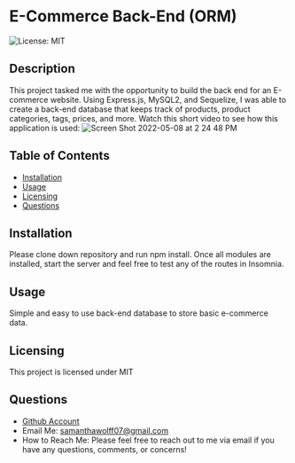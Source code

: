   # E-Commerce Back-End (ORM)

  ![License: MIT](https://img.shields.io/badge/License-MIT-yellow.svg)

  ## Description
  This project tasked me with the opportunity to build the back end for an E-commerce website. Using Express.js, MySQL2, and Sequelize, I was able to create a back-end database that keeps track of products, product categories, tags, prices, and more. Watch this short video to see how this application is used: 
  ![Screen Shot 2022-05-08 at 2 24 48 PM](https://user-images.githubusercontent.com/97822299/167312433-73c9d1b1-736e-455d-be86-ec395ccaa044.jpg)

  ## Table of Contents
  * [Installation](#installation)
  * [Usage](#usage)
  * [Licensing](#licensing)
  * [Questions](#questions)
  
  ## Installation
  Please clone down repository and run npm install. Once all modules are installed, start the server and feel free to test any of the routes in Insomnia.

  ## Usage
  Simple and easy to use back-end database to store basic e-commerce data.

  ## Licensing
  This project is licensed under MIT

  ## Questions
  * [Github Account](https://github.com/samanthawolff)
  * Email Me: samanthawolff07@gmail.com
  * How to Reach Me: Please feel free to reach out to me via email if you have any questions, comments, or concerns!
